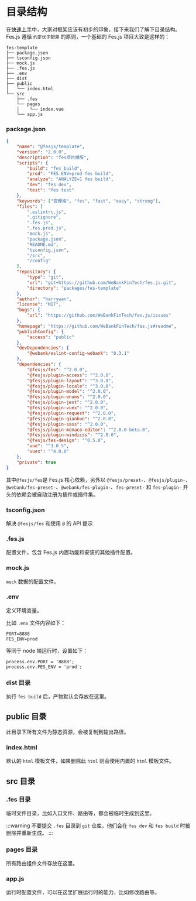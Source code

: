 # 目录结构

在[快速上手](./getting-started.html)中，大家对框架应该有初步的印象，接下来我们了解下目录结构。Fes.js 遵循 `约定优于配置` 的原则，一个基础的 Fes.js 项目大致是这样的：

```
fes-template
├── package.json
├── tsconfig.json
├── mock.js
├── .fes.js
├── .env
├── dist
├── public
│   └── index.html
└── src
    ├── .fes
    └── pages
    │    └── index.vue
    └── app.js
```

### package.json

```json
{
    "name": "@fesjs/template",
    "version": "2.0.0",
    "description": "fes项目模版",
    "scripts": {
        "build": "fes build",
        "prod": "FES_ENV=prod fes build",
        "analyze": "ANALYZE=1 fes build",
        "dev": "fes dev",
        "test": "fes test"
    },
    "keywords": ["管理端", "fes", "fast", "easy", "strong"],
    "files": [
        ".eslintrc.js",
        ".gitignore",
        ".fes.js",
        ".fes.prod.js",
        "mock.js",
        "package.json",
        "README.md",
        "tsconfig.json",
        "/src",
        "/config"
    ],
    "repository": {
        "type": "git",
        "url": "git+https://github.com/WeBankFinTech/fes.js.git",
        "directory": "packages/fes-template"
    },
    "author": "harrywan",
    "license": "MIT",
    "bugs": {
        "url": "https://github.com/WeBankFinTech/fes.js/issues"
    },
    "homepage": "https://github.com/WeBankFinTech/fes.js#readme",
    "publishConfig": {
        "access": "public"
    },
    "devDependencies": {
        "@webank/eslint-config-webank": "0.3.1"
    },
    "dependencies": {
        "@fesjs/fes": "^2.0.0",
        "@fesjs/plugin-access": "^2.0.0",
        "@fesjs/plugin-layout": "^3.0.0",
        "@fesjs/plugin-locale": "^3.0.0",
        "@fesjs/plugin-model": "^2.0.0",
        "@fesjs/plugin-enums": "^2.0.0",
        "@fesjs/plugin-jest": "^2.0.0",
        "@fesjs/plugin-vuex": "^2.0.0",
        "@fesjs/plugin-request": "^2.0.0",
        "@fesjs/plugin-qiankun": "^2.0.0",
        "@fesjs/plugin-sass": "^2.0.0",
        "@fesjs/plugin-monaco-editor": "^2.0.0-beta.0",
        "@fesjs/plugin-windicss": "^2.0.0",
        "@fesjs/fes-design": "^0.5.0",
        "vue": "^3.0.5",
        "vuex": "^4.0.0"
    },
    "private": true
}
```

其中`@fesjs/fes`是 Fes.js 核心依赖，另外以 `@fesjs/preset-`、`@fesjs/plugin-`、`@webank/fes-preset-`、`@webank/fes-plugin-`、`fes-preset-` 和 `fes-plugin-` 开头的依赖会被自动注册为插件或插件集。

### tsconfig.json

解决 `@fesjs/fes` 和使用 `@` 的 API 提示

### .fes.js

配置文件，包含 Fes.js 内置功能和安装的其他插件配置。

### mock.js

`mock` 数据的配置文件。

### .env

定义环境变量。

比如 `.env` 文件内容如下：

```
PORT=8888
FES_ENV=prod
```

等同于 node 端运行时，设置如下：

```
process.env.PORT = '8888';
process.env.FES_ENV = 'prod';
```

### dist 目录

执行 `fes build` 后，产物默认会存放在这里。

## public 目录

此目录下所有文件为静态资源，会被复制到输出路径。

### index.html

默认的 `html` 模板文件，如果删除此 `html` 则会使用内置的 `html` 模板文件。

## src 目录

### .fes 目录

临时文件目录，比如入口文件、路由等，都会被临时生成到这里。

:::warning
不要提交 `.fes` 目录到 `git` 仓库，他们会在 `fes dev` 和 `fes build` 时被删除并重新生成。
:::

### pages 目录

所有路由组件文件存放在这里。

### app.js

运行时配置文件，可以在这里扩展运行时的能力，比如修改路由等。
